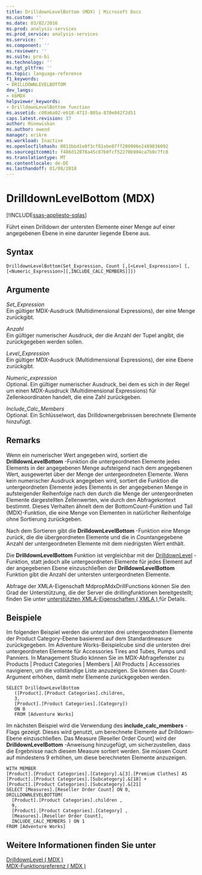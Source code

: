 ```yaml
---
title: DrilldownLevelBottom (MDX) | Microsoft Docs
ms.custom: ''
ms.date: 03/02/2016
ms.prod: analysis-services
ms.prod_service: analysis-services
ms.service: ''
ms.component: ''
ms.reviewer: ''
ms.suite: pro-bi
ms.technology: ''
ms.tgt_pltfrm: ''
ms.topic: language-reference
f1_keywords:
- DRILLDOWNLEVELBOTTOM
dev_langs:
- kbMDX
helpviewer_keywords:
- DrilldownLevelBottom function
ms.assetid: c00a6a02-e618-4713-805a-870e042f2d51
caps.latest.revision: 37
author: Minewiskan
ms.author: owend
manager: erikre
ms.workload: Inactive
ms.openlocfilehash: 0811bbd1e0f3cf81ebe87ff200906e2489036092
ms.sourcegitcommit: f486d12078a45c87b0fcf52270b904ca7b0c7fc8
ms.translationtype: MT
ms.contentlocale: de-DE
ms.lasthandoff: 01/08/2018
---
```

# <a name="drilldownlevelbottom-mdx"></a>DrilldownLevelBottom (MDX)
[!INCLUDE[ssas-appliesto-sqlas](../includes/ssas-appliesto-sqlas.md)]

  Führt einen Drilldown der untersten Elemente einer Menge auf einer angegebenen Ebene in eine darunter liegende Ebene aus.  
  
## <a name="syntax"></a>Syntax  
  
```  
DrilldownLevelBottom(Set_Expression, Count [,[<Level_Expression>] [,[<Numeric_Expression>][,INCLUDE_CALC_MEMBERS]]])  
```  
  
## <a name="arguments"></a>Argumente  
 *Set_Expression*  
 Ein gültiger MDX-Ausdruck (Multidimensional Expressions), der eine Menge zurückgibt.  
  
 *Anzahl*  
 Ein gültiger numerischer Ausdruck, der die Anzahl der Tupel angibt, die zurückgegeben werden sollen.  
  
 *Level_Expression*  
 Ein gültiger MDX-Ausdruck (Multidimensional Expressions), der eine Ebene zurückgibt.  
  
 *Numeric_expression*  
 Optional. Ein gültiger numerischer Ausdruck, bei dem es sich in der Regel um einen MDX-Ausdruck (Multidimensional Expressions) für Zellenkoordinaten handelt, die eine Zahl zurückgeben.  
  
 *Include_Calc_Members*  
 Optional. Ein Schlüsselwort, das Drilldownergebnissen berechnete Elemente hinzufügt.  
  
## <a name="remarks"></a>Remarks  
 Wenn ein numerischer Wert angegeben wird, sortiert die **DrilldownLevelBottom** -Funktion die untergeordneten Elemente jedes Elements in der angegebenen Menge aufsteigend nach dem angegebenen Wert, ausgewertet über der Menge der untergeordneten Elemente. Wenn kein numerischer Ausdruck angegeben wird, sortiert die Funktion die untergeordneten Elemente jedes Elements in der angegebenen Menge in aufsteigender Reihenfolge nach den durch die Menge der untergeordneten Elemente dargestellten Zellenwerten, wie durch den Abfragekontext bestimmt. Dieses Verhalten ähnelt dem der BottomCount-Funktion und Tail (MDX)-Funktion, die eine Menge von Elementen in natürlicher Reihenfolge ohne Sortierung zurückgeben.  
  
 Nach dem Sortieren gibt die **DrilldownLevelBottom** -Funktion eine Menge zurück, die die übergeordneten Elemente und die in *Count*angegebene Anzahl der untergeordneten Elemente mit dem niedrigsten Wert enthält.  
  
 Die **DrilldownLevelBottom** Funktion ist vergleichbar mit der [DrilldownLevel](../mdx/drilldownlevel-mdx.md) -Funktion, statt jedoch alle untergeordneten Elemente für jedes Element auf der angegebenen Ebene einzuschließen der **DrilldownLevelBottom** Funktion gibt die Anzahl der untersten untergeordneten Elemente.  
  
 Abfrage der XMLA-Eigenschaft MdpropMdxDrillFunctions können Sie den Grad der Unterstützung, die der Server die drillingfunktionen bereitgestellt; finden Sie unter [unterstützten XMLA-Eigenschaften &#40; XMLA &#41; ](../analysis-services/xmla/xml-elements-properties/propertylist-element-supported-xmla-properties.md) für Details.  
  
## <a name="examples"></a>Beispiele  
 Im folgenden Beispiel werden die untersten drei untergeordneten Elemente der Product Category-Ebene basierend auf dem Standardmeasure zurückgegeben. Im Adventure Works-Beispielcube sind die untersten drei untergeordneten Elemente für Accessories Tires and Tubes, Pumps und Panniers. In Management Studio können Sie im MDX-Abfragefenster zu Products | Product Categories | Members | All Products | Accessories navigieren, um die vollständige Liste anzuzeigen. Sie können das Count-Argument erhöhen, damit mehr Elemente zurückgegeben werden.  
  
```  
SELECT DrilldownLevelBottom   
   ([Product].[Product Categories].children,  
   3,  
   [Product].[Product Categories].[Category])  
   ON 0  
   FROM [Adventure Works]  
```  
  
 Im nächsten Beispiel wird die Verwendung des **include_calc_members** -Flags gezeigt. Dieses wird genutzt, um berechnete Elemente auf Drilldown-Ebene einzuschließen. Das Measure [Reseller Order Count] wird der **DrilldownLevelBottom** -Anweisung hinzugefügt, um sicherzustellen, dass die Ergebnisse nach diesem Measure sortiert werden. Sie müssen Count auf mindestens 9 erhöhen, um diese berechneten Elemente anzuzeigen.  
  
```  
WITH MEMBER   
[Product].[Product Categories].[Category].&[3].[Premium Clothes] AS  
[Product].[Product Categories].[Subcategory].&[18] +  
[Product].[Product Categories].[Subcategory].&[21]  
SELECT [Measures].[Reseller Order Count] ON 0,  
DRILLDOWNLEVELBOTTOM(  
  [Product].[Product Categories].children ,  
  9,  
  [Product].[Product Categories].[Category] ,  
  [Measures].[Reseller Order Count],  
  INCLUDE_CALC_MEMBERS ) ON 1  
FROM [Adventure Works]  
```  
  
## <a name="see-also"></a>Weitere Informationen finden Sie unter  
 [DrilldownLevel &#40; MDX &#41;](../mdx/drilldownlevel-mdx.md)   
 [MDX-Funktionsreferenz &#40; MDX &#41;](../mdx/mdx-function-reference-mdx.md)  
  
  
